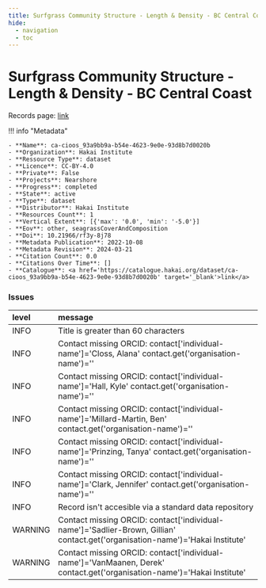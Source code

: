 ```yaml
---
title: Surfgrass Community Structure - Length & Density - BC Central Coast
hide:
  - navigation
  - toc
---
```


# Surfgrass Community Structure - Length & Density - BC Central Coast

Records page: <a href='https://catalogue.hakai.org/dataset/ca-cioos_93a9bb9a-b54e-4623-9e0e-93d8b7d0020b' target='_blank'>link</a>

<div id='map'></div>

!!! info "Metadata"
    
    - **Name**: ca-cioos_93a9bb9a-b54e-4623-9e0e-93d8b7d0020b 
    - **Organization**: Hakai Institute 
    - **Ressource Type**: dataset 
    - **Licence**: CC-BY-4.0 
    - **Private**: False 
    - **Projects**: Nearshore 
    - **Progress**: completed 
    - **State**: active 
    - **Type**: dataset 
    - **Distributor**: Hakai Institute 
    - **Resources Count**: 1 
    - **Vertical Extent**: [{'max': '0.0', 'min': '-5.0'}] 
    - **Eov**: other, seagrassCoverAndComposition 
    - **Doi**: 10.21966/rf3y-8j78 
    - **Metadata Publication**: 2022-10-08 
    - **Metadata Revision**: 2024-03-21 
    - **Citation Count**: 0.0 
    - **Citations Over Time**: [] 
    - **Catalogue**: <a href='https://catalogue.hakai.org/dataset/ca-cioos_93a9bb9a-b54e-4623-9e0e-93d8b7d0020b' target='_blank'>link</a> 

### Issues

| level   | message                                                                                                                       |
|:--------|:------------------------------------------------------------------------------------------------------------------------------|
| INFO    | Title is greater than 60 characters                                                                                           |
| INFO    | Contact missing ORCID: contact['individual-name']='Closs, Alana' contact.get('organisation-name')=''                          |
| INFO    | Contact missing ORCID: contact['individual-name']='Hall, Kyle' contact.get('organisation-name')=''                            |
| INFO    | Contact missing ORCID: contact['individual-name']='Millard-Martin, Ben' contact.get('organisation-name')=''                   |
| INFO    | Contact missing ORCID: contact['individual-name']='Prinzing, Tanya' contact.get('organisation-name')=''                       |
| INFO    | Contact missing ORCID: contact['individual-name']='Clark, Jennifer' contact.get('organisation-name')=''                       |
| INFO    | Record isn't accesible via a standard data repository                                                                         |
| WARNING | Contact missing ORCID: contact['individual-name']='Sadlier-Brown, Gillian' contact.get('organisation-name')='Hakai Institute' |
| WARNING | Contact missing ORCID: contact['individual-name']='VanMaanen, Derek' contact.get('organisation-name')='Hakai Institute'       |

<script>
   document.addEventListener("DOMContentLoaded", function() {
    var map = L.map('map').setView([51.505, -125.09], 5);
    L.tileLayer('https://tile.openstreetmap.org/{z}/{x}/{y}.png', {
        maxZoom: 19,
        attribution: '&copy; <a href="http://www.openstreetmap.org/copyright">OpenStreetMap</a>'
    }).addTo(map);
    var geojsonFeature = {
        "type": "Feature",
        "properties": {
            "name" : "Surfgrass Community Structure - Length & Density - BC Central Coast"
        },
        "geometry": {'type': 'Polygon', 'coordinates': [[[-128.2, 51.63], [-128.1, 51.63], [-128.1, 51.67], [-128.2, 51.67], [-128.2, 51.63]]]}
    }
    L.geoJSON(geojsonFeature).addTo(map);
   })
</script>